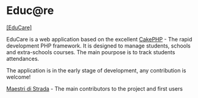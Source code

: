 Educ@re
=======

[[EduCare]](http://www.cakephp.org)

EduCare is a web application based on the excellent [CakePHP](http://www.cakephp.org) - The rapid development PHP framework.
It is designed to manage students, schools and extra-schools courses. The main pourpose is to track students attendances.

The application is in the early stage of development, any contribution is welcome!

[Maestri di Strada](http://www.maestridistrada.org/) - The main contributors to the project and first users

